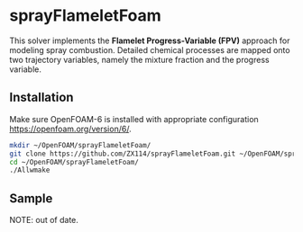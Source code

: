 # sprayFlameletFoam
This solver implements the **Flamelet Progress-Variable (FPV)** approach for modeling spray combustion. Detailed chemical processes are mapped onto two trajectory variables, namely the mixture fraction and the progress variable.

## Installation
Make sure OpenFOAM-6 is installed with appropriate configuration <https://openfoam.org/version/6/>.

```bash
mkdir ~/OpenFOAM/sprayFlameletFoam/
git clone https://github.com/ZX114/sprayFlameletFoam.git ~/OpenFOAM/sprayFlameletFoam/
cd ~/OpenFOAM/sprayFlameletFoam/
./Allwmake
```

## Sample
NOTE: out of date.